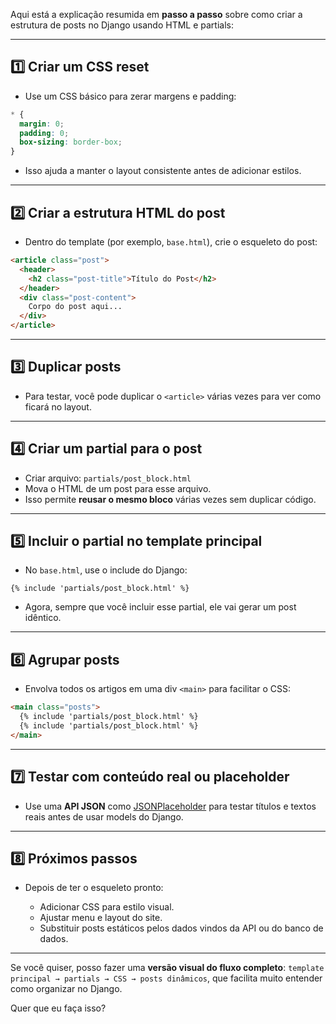 Aqui está a explicação resumida em **passo a passo** sobre como criar a estrutura de posts no Django usando HTML e partials:

---

## 1️⃣ Criar um CSS reset

* Use um CSS básico para zerar margens e padding:

```css
* {
  margin: 0;
  padding: 0;
  box-sizing: border-box;
}
```

* Isso ajuda a manter o layout consistente antes de adicionar estilos.

---

## 2️⃣ Criar a estrutura HTML do post

* Dentro do template (por exemplo, `base.html`), crie o esqueleto do post:

```html
<article class="post">
  <header>
    <h2 class="post-title">Título do Post</h2>
  </header>
  <div class="post-content">
    Corpo do post aqui...
  </div>
</article>
```

---

## 3️⃣ Duplicar posts

* Para testar, você pode duplicar o `<article>` várias vezes para ver como ficará no layout.

---

## 4️⃣ Criar um **partial** para o post

* Criar arquivo: `partials/post_block.html`
* Mova o HTML de um post para esse arquivo.
* Isso permite **reusar o mesmo bloco** várias vezes sem duplicar código.

---

## 5️⃣ Incluir o partial no template principal

* No `base.html`, use o include do Django:

```django
{% include 'partials/post_block.html' %}
```

* Agora, sempre que você incluir esse partial, ele vai gerar um post idêntico.

---

## 6️⃣ Agrupar posts

* Envolva todos os artigos em uma div `<main>` para facilitar o CSS:

```html
<main class="posts">
  {% include 'partials/post_block.html' %}
  {% include 'partials/post_block.html' %}
</main>
```

---

## 7️⃣ Testar com conteúdo real ou placeholder

* Use uma **API JSON** como [JSONPlaceholder](https://jsonplaceholder.typicode.com/) para testar títulos e textos reais antes de usar models do Django.

---

## 8️⃣ Próximos passos

* Depois de ter o esqueleto pronto:

  * Adicionar CSS para estilo visual.
  * Ajustar menu e layout do site.
  * Substituir posts estáticos pelos dados vindos da API ou do banco de dados.

---

Se você quiser, posso fazer uma **versão visual do fluxo completo**: `template principal → partials → CSS → posts dinâmicos`, que facilita muito entender como organizar no Django.

Quer que eu faça isso?
